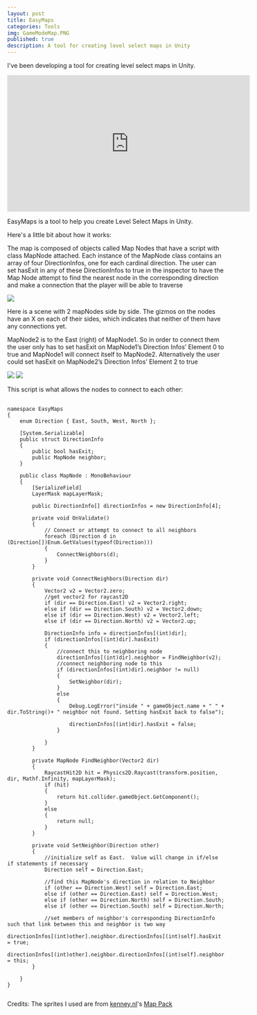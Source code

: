 ```yaml
---
layout: post
title: EasyMaps
categories: Tools
img: GameModeMap.PNG
published: true
description: A tool for creating level select maps in Unity 
---
```


I've been developing a tool for creating level select maps in Unity.  

<iframe width="560" height="315" src="https://www.youtube.com/embed/rXEC9h_hQpM" frameborder="0" allowfullscreen></iframe>

EasyMaps is a tool to help you create Level Select Maps in Unity. 

Here's a little bit about how it works:

The map is composed of objects called Map Nodes that have a script with class MapNode attached. Each instance of the MapNode class contains an array of four DirectionInfos, one for each cardinal direction. The user can set hasExit in any of these DirectionInfos to true in the inspector to have the Map Node attempt to find the nearest node in the corresponding direction and make a connection that the player will be able to traverse

<img src= "{{ site.url }}/images/EasyMapsScreenCap1.PNG">

Here is a scene with 2 mapNodes side by side.  The gizmos on the nodes have an X on each of their sides, which indicates that neither of them have any connections yet.

MapNode2 is to the East (right) of MapNode1. So in order to connect them the user only has to set hasExit on MapNode1’s Direction Infos’ Element 0 to true and MapNode1 will connect itself to MapNode2.  Alternatively the user could set hasExit on MapNode2’s Direction Infos’ Element 2 to true

<img src= "{{ site.url }}/images/EasyMapsScreenCap5.png">
<img src= "{{ site.url }}/images/EasyMapsScreenCap4.PNG">

This script is what allows the nodes to connect to each other: 
<pre>
  <code>
namespace EasyMaps
{
    enum Direction { East, South, West, North };

    [System.Serializable]
    public struct DirectionInfo
    {
        public bool hasExit;
        public MapNode neighbor;        
    }

    public class MapNode : MonoBehaviour
    {
        [SerializeField]
        LayerMask mapLayerMask;

        public DirectionInfo[] directionInfos = new DirectionInfo[4];
        
        private void OnValidate()
        {
            // Connect or attempt to connect to all neighbors
            foreach (Direction d in (Direction[])Enum.GetValues(typeof(Direction)))
            {
                ConnectNeighbors(d);
            }
        }

        private void ConnectNeighbors(Direction dir)
        {
            Vector2 v2 = Vector2.zero;
            //get vector2 for raycast2D
            if (dir == Direction.East) v2 = Vector2.right;
            else if (dir == Direction.South) v2 = Vector2.down;
            else if (dir == Direction.West) v2 = Vector2.left;
            else if (dir == Direction.North) v2 = Vector2.up;

            DirectionInfo info = directionInfos[(int)dir];
            if (directionInfos[(int)dir].hasExit)
            {
                //connect this to neighboring node
                directionInfos[(int)dir].neighbor = FindNeighbor(v2);
                //connect neighboring node to this
                if (directionInfos[(int)dir].neighbor != null)
                {
                    SetNeighbor(dir);
                }
                else
                {
                    Debug.LogError("inside " + gameObject.name + " " + dir.ToString()+ " neighbor not found. Setting hasExit back to false");
                    
                    directionInfos[(int)dir].hasExit = false;
                }
                
            }
        }

        private MapNode FindNeighbor(Vector2 dir)
        {    
            RaycastHit2D hit = Physics2D.Raycast(transform.position, dir, Mathf.Infinity, mapLayerMask);
            if (hit)
            {
                return hit.collider.gameObject.GetComponent<MapNode>();
            }
            else
            {
                return null;
            }
        }

        private void SetNeighbor(Direction other)
        {
            //initialize self as East.  Value will change in if/else if statements if necessary
            Direction self = Direction.East;
            
            //find this MapNode's direction in relation to Neighbor
            if (other == Direction.West) self = Direction.East;
            else if (other == Direction.East) self = Direction.West;
            else if (other == Direction.North) self = Direction.South;
            else if (other == Direction.South) self = Direction.North;
            
            //set members of neighbor's corresponding DirectionInfo such that link between this and neighbor is two way
            directionInfos[(int)other].neighbor.directionInfos[(int)self].hasExit = true;
            directionInfos[(int)other].neighbor.directionInfos[(int)self].neighbor = this;
        }
 
    }
}
  </code>
</pre>

Credits: 
The sprites I used are from [kenney.nl](kenny.nl)'s [Map Pack](https://opengameart.org/content/map-pack-180-assets)

